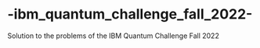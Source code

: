 # -ibm_quantum_challenge_fall_2022-
Solution to the problems of the IBM Quantum Challenge Fall 2022
